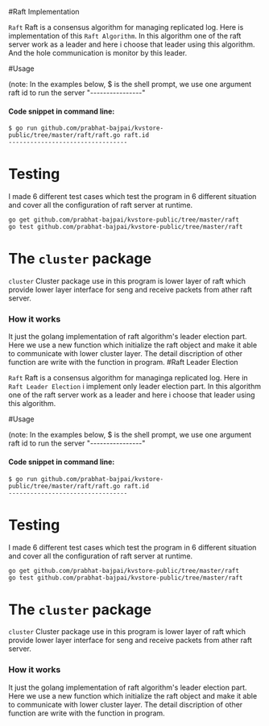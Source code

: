 #Raft Implementation

`Raft` Raft is a consensus algorithm for managing replicated log. Here is implementation of this `Raft Algorithm`. In this algorithm one of the raft server work as a leader and here i choose that leader using this algorithm.
And the hole communication is monitor by this leader.

#Usage

(note: In the examples below, $ is the shell prompt, we use one argument raft id to run the server "----------------"
#### Code snippet in command line:
```
$ go run github.com/prabhat-bajpai/kvstore-public/tree/master/raft/raft.go raft.id
---------------------------------

```

# Testing

I made 6 different test cases which test the program in 6 different situation and cover all the configuration of raft server at runtime. 

```
go get github.com/prabhat-bajpai/kvstore-public/tree/master/raft
go test github.com/prabhat-bajpai/kvstore-public/tree/master/raft
```

# The `cluster` package

`cluster` Cluster package use in this program is lower layer of raft which provide lower layer interface for seng and receive packets from ather raft server.

### How it works

It just the golang implementation of raft algorithm's leader election part. Here we use a new function which initialize the raft object and make it able to communicate with lower cluster layer.
	The detail discription of other function are write with the function in program.
#Raft Leader Election

`Raft` Raft is a consensus algorithm for managinga replicated log. Here in `Raft Leader Election` i implement only leader election part. In this algorithm one of the raft server work as a leader and here i choose that leader using this algorithm.

#Usage

(note: In the examples below, $ is the shell prompt, we use one argument raft id to run the server "----------------"
#### Code snippet in command line:
```
$ go run github.com/prabhat-bajpai/kvstore-public/tree/master/raft/raft.go raft.id
---------------------------------

```

# Testing

I made 6 different test cases which test the program in 6 different situation and cover all the configuration of raft server at runtime. 

```
go get github.com/prabhat-bajpai/kvstore-public/tree/master/raft
go test github.com/prabhat-bajpai/kvstore-public/tree/master/raft
```

# The `cluster` package

`cluster` Cluster package use in this program is lower layer of raft which provide lower layer interface for seng and receive packets from ather raft server.

### How it works

It just the golang implementation of raft algorithm's leader election part. Here we use a new function which initialize the raft object and make it able to communicate with lower cluster layer.
	The detail discription of other function are write with the function in program.
